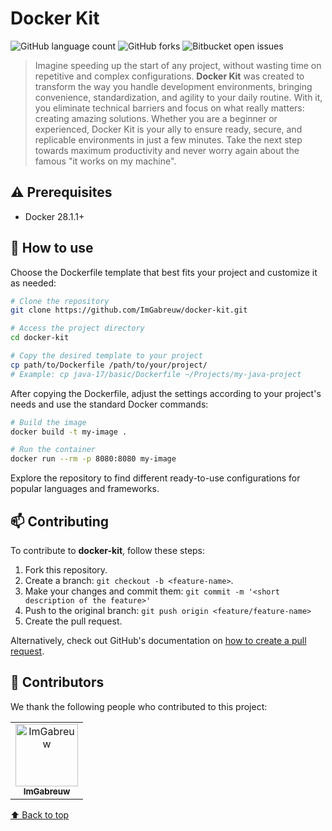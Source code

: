 # Docker Kit

![GitHub language count](https://img.shields.io/github/languages/count/ImGabreuw/docker-kit?style=for-the-badge)
![GitHub forks](https://img.shields.io/github/forks/ImGabreuw/docker-kit?style=for-the-badge)
![Bitbucket open issues](https://img.shields.io/github/issues/ImGabreuw/docker-kit?style=for-the-badge)

> Imagine speeding up the start of any project, without wasting time on repetitive and complex configurations. **Docker Kit** was created to transform the way you handle development environments, bringing convenience, standardization, and agility to your daily routine. With it, you eliminate technical barriers and focus on what really matters: creating amazing solutions. Whether you are a beginner or experienced, Docker Kit is your ally to ensure ready, secure, and replicable environments in just a few minutes. Take the next step towards maximum productivity and never worry again about the famous "it works on my machine".

## ⚠️ Prerequisites

- Docker 28.1.1+

## 🚀 How to use

Choose the Dockerfile template that best fits your project and customize it as needed:

```bash
# Clone the repository
git clone https://github.com/ImGabreuw/docker-kit.git

# Access the project directory
cd docker-kit

# Copy the desired template to your project
cp path/to/Dockerfile /path/to/your/project/
# Example: cp java-17/basic/Dockerfile ~/Projects/my-java-project
```

After copying the Dockerfile, adjust the settings according to your project's needs and use the standard Docker commands:

```bash
# Build the image
docker build -t my-image .

# Run the container
docker run --rm -p 8080:8080 my-image
```

Explore the repository to find different ready-to-use configurations for popular languages and frameworks.

## 📫 Contributing

To contribute to **docker-kit**, follow these steps:

1. Fork this repository.
2. Create a branch: `git checkout -b <feature-name>`.
3. Make your changes and commit them: `git commit -m '<short description of the feature>'`
4. Push to the original branch: `git push origin <feature/feature-name>`
5. Create the pull request.

Alternatively, check out GitHub's documentation on [how to create a pull request](https://help.github.com/en/github/collaborating-with-issues-and-pull-requests/creating-a-pull-request).

## 🤝 Contributors

We thank the following people who contributed to this project:

<table>
  <tr>
    <td align="center">
      <a href="https://github.com/ImGabreuw">
        <img src="https://avatars.githubusercontent.com/u/60116449?v=4" width="100px;" alt="ImGabreuw"/><br>
        <sub>
          <b>ImGabreuw</b>
        </sub>
      </a>
    </td>
  </tr>
</table>

[⬆ Back to top](#docker-kit)<br>